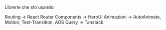 Librerie che sto usando:

Routing -> React Router
Components -> HeroUI
Animazioni -> AutoAnimate, Motion, Text-Transition, AOS
Query -> Tanstack